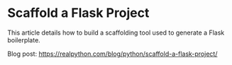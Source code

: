 # Scaffold a Flask Project

This article details how to build a scaffolding tool used to generate a Flask boilerplate.

Blog post: https://realpython.com/blog/python/scaffold-a-flask-project/

